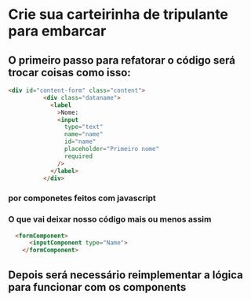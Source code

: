 # Crie sua carteirinha de tripulante para embarcar

## O primeiro passo para refatorar o código será trocar coisas como isso: 

```html
<div id="content-form" class="content">
          <div class="dataname">
            <label
              >Nome:
              <input
                type="text"
                name="name"
                id="name"
                placeholder="Primeiro nome"
                required
              />
            </label>
          </div>
```
### por componetes feitos com javascript

### O que vai deixar nosso código mais ou menos assim

```html
  <formComponent>
      <inputComponent type="Name">
    </formComponent>
```

## Depois será necessário reimplementar a lógica para funcionar com os components

